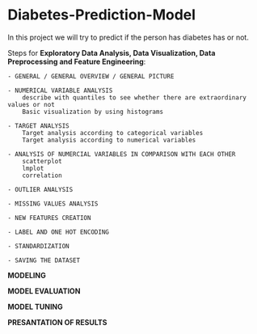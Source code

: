 # Diabetes-Prediction-Model

In this project we will try to predict if the person has diabetes has or not.

Steps for __Exploratory Data Analysis, Data Visualization, Data Preprocessing and Feature Engineering__:

    - GENERAL / GENERAL OVERVIEW / GENERAL PICTURE
    
    - NUMERICAL VARIABLE ANALYSIS
        describe with quantiles to see whether there are extraordinary values or not
        Basic visualization by using histograms
        
    - TARGET ANALYSIS
        Target analysis according to categorical variables 
        Target analysis according to numerical variables 
        
    - ANALYSIS OF NUMERCIAL VARIABLES IN COMPARISON WITH EACH OTHER
        scatterplot
        lmplot
        correlation
        
    - OUTLIER ANALYSIS
    
    - MISSING VALUES ANALYSIS
    
    - NEW FEATURES CREATION    
    
    - LABEL AND ONE HOT ENCODING
    
    - STANDARDIZATION
    
    - SAVING THE DATASET
    
__MODELING__

__MODEL EVALUATION__

__MODEL TUNING__

__PRESANTATION OF RESULTS__
